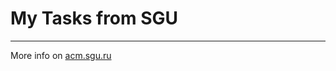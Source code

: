 # My Tasks from SGU
-----------------------
More info on [acm.sgu.ru](http://acm.sgu.ru/lang/problemset.php)
